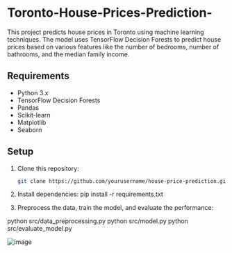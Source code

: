 # Toronto-House-Prices-Prediction-
This project predicts house prices in Toronto using machine learning techniques. The model uses TensorFlow Decision Forests to predict house prices based on various features like the number of bedrooms, number of bathrooms, and the median family income.

## Requirements

- Python 3.x
- TensorFlow Decision Forests
- Pandas
- Scikit-learn
- Matplotlib
- Seaborn

## Setup

1. Clone this repository:
   ```bash
   git clone https://github.com/yourusername/house-price-prediction.git

2. Install dependencies:
pip install -r requirements.txt

3. Preprocess the data, train the model, and evaluate the performance:

python src/data_preprocessing.py
python src/model.py
python src/evaluate_model.py

![image](https://github.com/user-attachments/assets/96787705-05ea-4b93-866a-8feb243af1a7)

